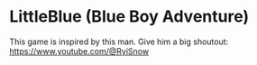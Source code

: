 # LittleBlue (Blue Boy Adventure)
This game is inspired by this man. Give him a big shoutout: https://www.youtube.com/@RyiSnow
